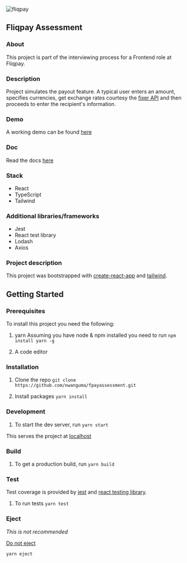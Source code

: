 ![fliqpay]("./src/assets/images/logo.svg")

## Fliqpay Assessment

### About

This project is part of the interviewing process for a Frontend role at Fliqpay.

### Description

Project simulates the payout feature. A typical user enters an amount, specifies currencies, get exchange
rates courtesy the [fixer API]('https//fixer.io') and then proceeds to enter the recipient's information.

### Demo

A working demo can be found [here]('https://fliqpay-tochi.netlify.app')

### Doc

Read the docs [here]('https://github.com/nwanguma/fpayassessment)

### Stack

- React
- TypeScript
- Tailwind

### Additional libraries/frameworks

- Jest
- React test library
- Lodash
- Axios

### Project description

This project was bootstrapped with [create-react-app](https://create-react-app.dev/docs/adding-typescript) and [tailwind]('https://tailwindcss.com/docs/guides/create-react-app').

## Getting Started

### Prerequisites

To install this project you need the following:

1. yarn
   Assuming you have node & npm installed you need to run
   `npm install yarn -g`

2. A code editor

### Installation

1. Clone the repo
   `git clone https://github.com/nwanguma/fpayassessment.git`

2. Install packages
   `yarn install`

### Development

1. To start the dev server, run
   `yarn start`

This serves the project at [localhost]('http://localhost:3000')

### Build

1. To get a production build, run
   `yarn build`

### Test

Test coverage is provided by [jest]('https://jestjs.io/docs/tutorial-react') and [react testing library]('https://testing-library.com/docs/react-testing-library/intro/').

1. To run tests
   `yarn test`

### Eject

_This is not recommended_

[Do not eject]('https://medium.com/curated-by-versett/dont-eject-your-create-react-app-b123c5247741')

`yarn eject`

